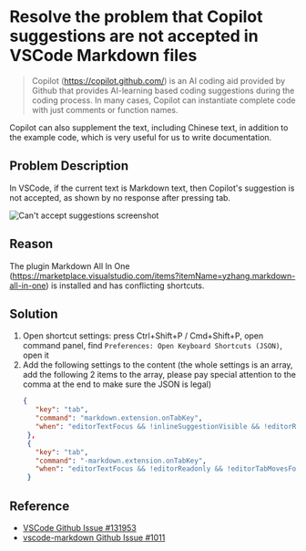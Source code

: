 # Resolve the problem that Copilot suggestions are not accepted in VSCode Markdown files

> Copilot (<https://copilot.github.com/>) is an AI coding aid provided by Github that provides AI-learning based coding suggestions during the coding process. In many cases, Copilot can instantiate complete code with just comments or function names.

Copilot can also supplement the text, including Chinese text, in addition to the example code, which is very useful for us to write documentation.

## Problem Description

In VSCode, if the current text is Markdown text, then Copilot's suggestion is not accepted, as shown by no response after pressing tab.

![Can't accept suggestions screenshot](/attachments/vscode/sovle-copilot-can-not-accept-in-markdown/01.problem.gif)

## Reason

The plugin Markdown All In One (<https://marketplace.visualstudio.com/items?itemName=yzhang.markdown-all-in-one>) is installed and has conflicting shortcuts.

## Solution

1. Open shortcut settings: press Ctrl+Shift+P / Cmd+Shift+P, open command panel, find `Preferences: Open Keyboard Shortcuts (JSON)`, open it
2. Add the following settings to the content (the whole settings is an array, add the following 2 items to the array, please pay special attention to the comma at the end to make sure the JSON is legal)
   ```json
   {
      "key": "tab",
      "command": "markdown.extension.onTabKey",
      "when": "editorTextFocus && !inlineSuggestionVisible && !editorReadonly && !editorTabMovesFocus && !hasOtherSuggestions && ! hasSnippetCompletions && !inSnippetMode && !successWidgetVisible && editorLangId == 'markdown'"
    },
    {
      "key": "tab",
      "command": "-markdown.extension.onTabKey",
      "when": "editorTextFocus && !editorReadonly && !editorTabMovesFocus && !hasOtherSuggestions && !hasSnippetCompletions && !inSnippetMode && ! suggestWidgetVisible && editorLangId == 'markdown'"
    }
    ```

## Reference

- [VSCode Github Issue #131953](https://github.com/microsoft/vscode/issues/131953)
- [vscode-markdown Github Issue #1011](https://github.com/yzhang-gh/vscode-markdown/issues/1011)
